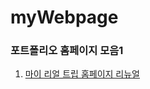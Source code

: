 # myWebpage
### 포트폴리오 홈페이지 모음1

1. [마이 리얼 트립 홈페이지 리뉴얼](https://hec8897.github.io/myWebpage/my_rael_trip/index.html)
